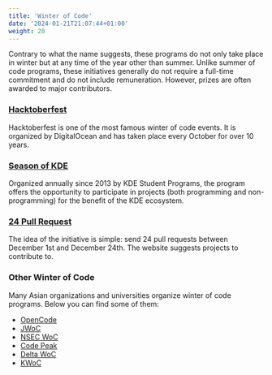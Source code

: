 ```yaml
---
title: 'Winter of Code'
date: '2024-01-21T21:07:44+01:00'
weight: 20
---
```


Contrary to what the name suggests, these programs do not only take place in winter but at any time of the year other than summer. Unlike summer of code programs, these initiatives generally do not require a full-time commitment and do not include remuneration. However, prizes are often awarded to major contributors.

### [Hacktoberfest](https://hacktoberfest.com/)
Hacktoberfest is one of the most famous winter of code events. It is organized by DigitalOcean and has taken place every October for over 10 years.

### [Season of KDE](https://mentorship.kde.org/sok/)
Organized annually since 2013 by KDE Student Programs, the program offers the opportunity to participate in projects (both programming and non-programming) for the benefit of the KDE ecosystem.

### [24 Pull Request](https://24pullrequests.com/)
The idea of the initiative is simple: send 24 pull requests between December 1st and December 24th. The website suggests projects to contribute to.

### Other Winter of Code
Many Asian organizations and universities organize winter of code programs. Below you can find some of them:
- [OpenCode](https://opencodeiiita.github.io/)
- [JWoC](https://www.jwoc.tech/)
- [NSEC WoC](https://winterofcode.com/)
- [Code Peak](https://www.codepeak.tech/)
- [Delta WoC](https://dwoc.io/)
- [KWoC](https://kwoc.kossiitkgp.org/)

#